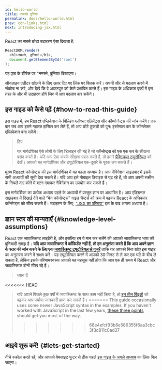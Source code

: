 ```yaml
---
id: hello-world
title: नमस्ते दुनिया
permalink: docs/hello-world.html
prev: cdn-links.html
next: introducing-jsx.html
---
```


React का सबसे छोटा उदाहरण ऐसा दिखता है:

```js
ReactDOM.render(
  <h1>नमस्ते, दुनिया!</h1>,
  document.getElementById('root')
);
```

यह पृष्ठ के शीर्षक पर "नमस्ते, दुनिया! दिखाएगा।

[](codepen://hello-world)

ऑनलाइन एडीटर खोलने के लिए ऊपर दिए गए लिंक पर क्लिक करें। अपनी और से बदलाव करने में संकोच ना करे, और देखें कि वे आउटपुट को कैसे प्रभावित करते हैं। इस गाइड के अधिकांश पृष्ठों में इस तरह के और भी उदाहरण होंगे जिन में आप बदलाव कर सकेंगे।


## इस गाइड को कैसे पढ़ें {#how-to-read-this-guide}

इस गाइड में, हम React एप्लिकेशन के बिल्डिंग ब्लॉक्स: एलिमेंट्स और कौम्पोनॅन्ट्स की जांच करेंगे। एक बार जब आप इसमे महारत हासिल कर लेते हैं, तो आप छोटे टुकड़ों को पुन: इस्तेमाल कर के कॉम्प्लेक्स एप्लिकेशन बना सकेंगे।

>टिप
>
>यह मार्गदर्शिका ऐसे लोगों के लिए डिज़ाइन की गई है जो **कॉन्सेप्ट्स को एक एक कर के** सीखना पसंद करते हैं। यदि आप ऐसा करके सीखना पसंद करते हैं, तो हमारे [प्रैक्टिकल ट्यूटोरियल](/tutorial/tutorial.html) को देखें। आपको यह मार्गदर्शिका और ट्यूटोरियल एक-दूसरे के पूरक लग सकते हैं।

मुख्य React कॉन्सेप्ट्स की इस मार्गदर्शिका में यह पहला अध्याय है। आप नेविगेशन साइडबार में इसके सभी अध्यायों की सूची देख सकते हैं। यदि आप इसे मोबाइल डिवाइस से पढ़ रहे हैं, तो आप अपनी स्क्रीन के निचले दाएं कोने में बटन दबाकर नेविगेशन का उपयोग कर सकते हैं।

इस मार्गदर्शिका का प्रत्येक अध्याय पहले के अध्यायों में प्रस्तुत ज्ञान पर आधारित है। आप एडिशनल साइडबार में दिखाई देने वाले “मेन कॉन्सेप्ट्स” गाइड चैप्टर्स को क्रम में पढ़कर React के अधिकतर कॉन्सेप्ट्स को सीख सकते हैं। उदाहरण के लिए, [“JSX का परिचय”](/docs/introducing-jsx.html) इस के बाद अगला अध्याय है।

## ज्ञान स्तर की मान्यताएँ {#knowledge-level-assumptions}

React एक जावास्क्रिप्ट लाइब्रेरी है, और इसलिए हम ये मान कर चलेंगे की आपको जावास्क्रिप्ट भाषा की बुनियादी समझ है। **यदि आप जावास्क्रिप्ट में कॉंफिडेंट नहीं हैं, तो हम अनुशंसा करते हैं कि आप अपने ज्ञान के स्तर की जांच करने के लिए एक [जावास्क्रिप्ट ट्यूटोरियल से गुजरें](https://developer.mozilla.org/en-US/docs/Web/JavaScript/A_re-introduction_to_JavaScript)** ताकि यह आपको बिना खोए इस गाइड का अनुसरण करने में सक्षम करें।  यह ट्यूटोरियल करने में आपको 30 मिनट से ले कर एक घंटे के बीच ले सकता है, लेकिन इसके परिणामस्वरूप आपको यह महसूस नहीं होगा कि आप एक ही समय में React और जावास्क्रिप्ट दोनों सीख रहे हैं।

>ध्यान दें
>
<<<<<<< HEAD
>यदि आपने पिछले कुछ वर्षों में जावास्क्रिप्ट के साथ काम नहीं किया है, तो [इन तीन बिंदुओं](https://gist.github.com/gaearon/683e676101005de0add59e8bb345340c) को पढ़कर आप पर्याप्त जानकारी प्राप्त कर सकते है।
=======
>This guide occasionally uses some newer JavaScript syntax in the examples. If you haven't worked with JavaScript in the last few years, [these three points](https://gist.github.com/gaearon/683e676101005de0add59e8bb345340c) should get you most of the way.
>>>>>>> 68e4efcf93b6e589355f6aa3cbc3f3c811c0ad37

## आइये शुरू करें! {#lets-get-started}

नीचे स्क्रोल करते रहें, और आपको वेबसाइट फुटर से ठीक पहले [इस गाइड के अगले अध्याय](/docs/introducing-jsx.html) का लिंक मिल जाएगा।


